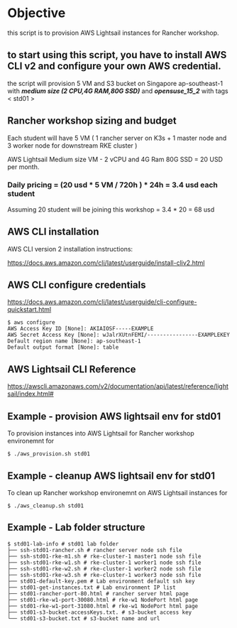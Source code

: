 # Objective
this script is to provision AWS Lightsail instances for Rancher workshop.

## to start using this script, you have to install AWS CLI v2 and configure your own AWS credential.

the script will provision 5 VM and S3 bucket on Singapore ap-southeast-1 with ***medium size (2 CPU,4G RAM,80G SSD)*** and ***opensuse_15_2*** with tags < std01 > 


## Rancher workshop sizing and budget

Each student will have 5 VM ( 1 rancher server on K3s + 1 master node and 3 worker node for downstream RKE cluster ) 

AWS Lightsail Medium size VM - 2 vCPU and 4G Ram 80G SSD = 20 USD per month.

### Daily pricing = (20 usd * 5 VM / 720h ) * 24h = 3.4 usd each student

Assuming 20 student will be joining this workshop = 3.4 * 20 = 68 usd 

## AWS CLI installation 

AWS CLI version 2 installation instructions:

https://docs.aws.amazon.com/cli/latest/userguide/install-cliv2.html


## AWS CLI configure credentials
https://docs.aws.amazon.com/cli/latest/userguide/cli-configure-quickstart.html 

```
$ aws configure
AWS Access Key ID [None]: AKIAIOSF-----EXAMPLE
AWS Secret Access Key [None]: wJalrXUtnFEMI/----------------EXAMPLEKEY
Default region name [None]: ap-southeast-1
Default output format [None]: table
```

## AWS Lightsail CLI Reference
https://awscli.amazonaws.com/v2/documentation/api/latest/reference/lightsail/index.html#


## Example - provision AWS lightsail env for std01

To provision instances into AWS Lightsail for Rancher workshop environemnt for <std01>

```
$ ./aws_provision.sh std01
```

## Example - cleanup AWS lightsail env for std01

To clean up Rancher workshop environemnt on AWS Lightsail instances for <std01>

```
$ ./aws_cleanup.sh std01

```


## Example <std01> - Lab folder structure
```
$ std01-lab-info # std01 lab folder
├── ssh-std01-rancher.sh # rancher server node ssh file
├── ssh-std01-rke-m1.sh # rke-cluster-1 master1 node ssh file
├── ssh-std01-rke-w1.sh # rke-cluster-1 worker1 node ssh file
├── ssh-std01-rke-w2.sh # rke-cluster-1 worker2 node ssh file
├── ssh-std01-rke-w3.sh # rke-cluster-1 worker3 node ssh file
├── std01-default-key.pem # Lab environment default ssh key
├── std01-get-instances.txt # Lab environment IP list
├── std01-rancher-port-80.html # rancher server html page
├── std01-rke-w1-port-30080.html # rke-w1 NodePort html page
├── std01-rke-w1-port-31080.html # rke-w1 NodePort html page
├── std01-s3-bucket-accessKeys.txt. # s3-bucket access key
└── std01-s3-bucket.txt # s3-bucket name and url
```